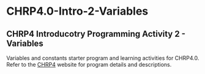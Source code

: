 # CHRP4.0-Intro-2-Variables
 
## CHRP4 Introducotry Programming Activity 2 - Variables

Variables and constants starter program and learning activities for CHRP4.0. Refer to the
[CHRP4](https://mirobo.tech/chrp4) website for program details and descriptions.
